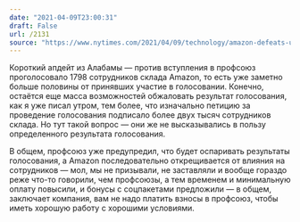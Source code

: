 ```yaml
---
date: "2021-04-09T23:00:31"
draft: False
url: /2131
source: "https://www.nytimes.com/2021/04/09/technology/amazon-defeats-union.html"
---
```


Короткий апдейт из Алабамы — против вступления в профсоюз проголосовало 1798 сотрудников склада Amazon, то есть уже заметно больше половины от принявших участие в голосовании. Конечно, остаётся еще масса возможностей обжаловать результат голосования, как я уже писал утром, тем более, что изначально петицию за проведение голосования подписало более двух тысяч сотрудников склада. Но тут такой вопрос — они же не высказывались в пользу определенного результата голосования.

В общем, профсоюз уже предупредил, что будет оспаривать результаты голосования, а Amazon последовательно открещивается от влияния на сотрудников — мол, мы не призывали, не заставляли и вообще гораздо реже что-то говорили, чем профсоюзы, а тем временем и минимальную оплату повысили, и бонусы с соцпакетами предложили — в общем, заключает компания, вам не надо платить взносы в профсоюз, чтобы иметь хорошую работу с хорошими условиями.

